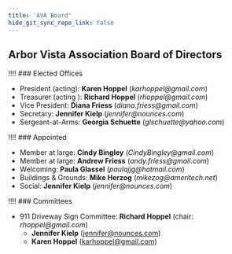 ```yaml
---
title: 'AVA Board'
hide_git_sync_repo_link: false
---
```


## Arbor Vista Association Board of Directors

!!!! ### Elected Offices

- President (acting): __Karen Hoppel__ (_karhoppel@gmail.com_)
- Treasurer (acting ): __Richard Hoppel__ (_rhoppel@gmail.com_)
- Vice President: __Diana Friess__ (_diana.friess@gmail.com_)
- Secretary: __Jennifer Kielp__ (_jennifer@nounces.com_)
- Sergeant-at-Arms: __Georgia Schuette__ (_glschuette@yahoo.com_)

!!!! ### Appointed

- Member at large: __Cindy Bingley__ (_CindyBingley@gmail.com_)
- Member at large: __Andrew Friess__ (_andy.friess@gmail.com_)
- Welcoming:  __Paula Glassel__ (_paulajjg@hotmail.com_)
- Buildings & Grounds: __Mike Herzog__ (_mikezog@ameritech.net_)
- Social: __Jennifer Kielp__ (_jennifer@nounces.com_)

!!!! ### Committees

- 911 Driveway Sign Committee: __Richard Hoppel__ (chair: _rhoppel@gmail.com_)
  - __Jennifer Kielp__ (jennifer@nounces.com)
  - __Karen Hoppel__ (karhoppel@gmail.com)
